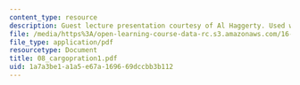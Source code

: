 ```yaml
---
content_type: resource
description: Guest lecture presentation courtesy of Al Haggerty. Used with permission.
file: /media/https%3A/open-learning-course-data-rc.s3.amazonaws.com/16-886-air-transportation-systems-architecting-spring-2004/1a7a3be1a1a5e67a169669dccbb3b112_08_cargopration1.pdf
file_type: application/pdf
resourcetype: Document
title: 08_cargopration1.pdf
uid: 1a7a3be1-a1a5-e67a-1696-69dccbb3b112
---
```

